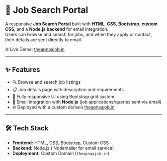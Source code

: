 # 💼 Job Search Portal

A responsive **Job Search Portal** built with **HTML**, **CSS**, **Bootstrap**, **custom CSS**, and a **Node.js backend** for email integration.  
Users can browse and search for jobs, and when they apply or contact, their details are sent directly to email.  

🌐 Live Demo: [theapnaajob.in](https://theapnaajob.in)

---

## ✨ Features
- 🔍 Browse and search job listings  
- 📋 Job details page with description and requirements  
- 📱 Fully responsive UI using Bootstrap grid system  
- 📧 Email integration with **Node.js** (job applications/queries sent via email)  
- 🌐 Deployed with a custom domain [theapnaajob.in](https://theapnaajob.in)  

---

## 🛠️ Tech Stack
- **Frontend:** HTML, CSS, Bootstrap, Custom CSS  
- **Backend:** Node.js ( Nodemailer for email service)  
- **Deployment:** Custom Domain (`theapnaajob.in`) 
